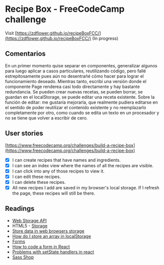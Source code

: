 # Recipe Box - FreeCodeCamp challenge

Visit [https://zdflower.github.io/recipeBoxFCC/](https://zdflower.github.io/recipeBoxFCC/) (In progress) 

## Comentarios

En un primer momento quise separar en componentes, generalizar algunos para luego aplicar a casos particulares, reutilizando código, pero fallé estrepitosamente pues aún no desentrañé cómo hacer para lograr el funcionamiento deseado.
Mientras tanto, escribí una versión donde el componente Page renderea casi todo directamente y hay bastante redundancia.
Se pueden crear nuevas recetas, se pueden borrar, se guardan en el localStorage, se puede editar una receta existente.
Sobre la función de editar: me gustaría mejorarla, que realmente pudiera editarse en el sentido de poder reutilizar el contenido existente y no reemplazarlo completamente por otro, como cuando se edita un texto en un procesador y no se tiene que volver a escribir de cero.

## User stories

[https://www.freecodecamp.org/challenges/build-a-recipe-box](https://www.freecodecamp.org/challenges/build-a-recipe-box)

- [x] I can create recipes that have names and ingredients.
- [x] I can see an index view where the names of all the recipes are visible.
- [x] I can click into any of those recipes to view it.
- [x] I can edit these recipes.
- [x] I can delete these recipes.
- [x] All new recipes I add are saved in my browser's local storage. If I refresh the page, these recipes will still be there.

## Readings

* [Web Storage API](https://developer.mozilla.org/en-US/docs/Web/API/Web_Storage_API)
* HTML5 - [Storage](https://www.html5rocks.com/en/features/storage)
* [Store data in web browsers storage](https://forum.freecodecamp.org/t/store-data-in-web-browsers-storage/16154)
* [How do I store an array in localStorage](https://stackoverflow.com/questions/3357553/how-do-i-store-an-array-in-localstorage)
* [Forms](https://reactjs.org/docs/forms.html)
* [How to code a form in React](https://www.youtube.com/watch?v=qH4pJISKeoI)
* [Problems with setState handlers in react](https://stackoverflow.com/questions/44438117/problems-with-setstate-handlers-in-react)
* [Sass Shop](http://www.sassshop.com/)

